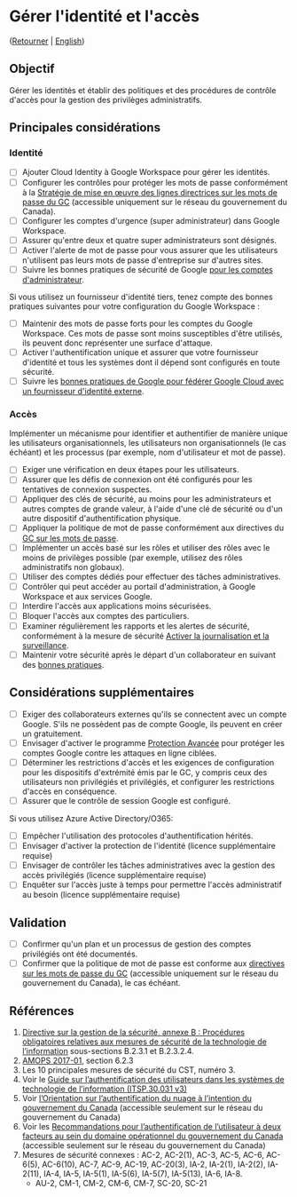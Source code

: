 # Gérer l'identité et l'accès
([Retourner](/README.md#mesures-de-sécurité-dinformatique-en-nuage-du-gc-pour-google-workspace) | [English](/EN/01_Manage-Identity-Access.md))

## Objectif

Gérer les identités et établir des politiques et des procédures de contrôle d'accès pour la gestion des privilèges administratifs.

## Principales considérations

### Identité

* [ ] Ajouter Cloud Identity à Google Workspace pour gérer les identités.
* [ ] Configurer les contrôles pour protéger les mots de passe conformément à la [Stratégie de mise en œuvre des lignes directrices sur les mots de passe du GC](https://www.gcpedia.gc.ca/gcwiki/images/c/c0/Implementation_Strategy_for_GC_Password_Guidance.pdf) (accessible uniquement sur le réseau du gouvernement du Canada).
* [ ] Configurer les comptes d'urgence (super administrateur) dans Google Workspace.
* [ ] Assurer qu'entre deux et quatre super administrateurs sont désignés.
* [ ] Activer l'alerte de mot de passe pour vous assurer que les utilisateurs n'utilisent pas leurs mots de passe d'entreprise sur d'autres sites.
* [ ] Suivre les bonnes pratiques de sécurité de Google [pour les comptes d'administrateur](https://support.google.com/a/answer/9011373).

Si vous utilisez un fournisseur d'identité tiers, tenez compte des bonnes pratiques suivantes pour votre configuration du Google Workspace :

* [ ] Maintenir des mots de passe forts pour les comptes du Google Workspace. Ces mots de passe sont moins susceptibles d'être utilisés, ils peuvent donc représenter une surface d'attaque.
* [ ] Activer l'authentification unique et assurer que votre fournisseur d'identité et tous les systèmes dont il dépend sont configurés en toute sécurité.
* [ ] Suivre les [bonnes pratiques de Google pour fédérer Google Cloud avec un fournisseur d'identité externe](https://cloud.google.com/architecture/identity/best-practices-for-federating).

### Accès

Implémenter un mécanisme pour identifier et authentifier de manière unique les utilisateurs organisationnels, les utilisateurs non organisationnels (le cas échéant) et les processus (par exemple, nom d'utilisateur et mot de passe).

* [ ] Exiger une vérification en deux étapes pour les utilisateurs.
* [ ] Assurer que les défis de connexion ont été configurés pour les tentatives de connexion suspectes.
* [ ] Appliquer des clés de sécurité, au moins pour les administrateurs et autres comptes de grande valeur, à l'aide d'une clé de sécurité ou d'un autre dispositif d'authentification physique.
* [ ] Appliquer la politique de mot de passe conformément aux directives du [GC sur les mots de passe](https://www.canada.ca/en/government/system/digital-government/password-guidance.html).
* [ ] Implémenter un accès basé sur les rôles et utiliser des rôles avec le moins de privilèges possible (par exemple, utilisez des rôles administratifs non globaux).
* [ ] Utiliser des comptes dédiés pour effectuer des tâches administratives.
* [ ] Contrôler qui peut accéder au portail d'administration, à Google Workspace et aux services Google.
* [ ] Interdire l'accès aux applications moins sécurisées.
* [ ] Bloquer l'accès aux comptes des particuliers.
* [ ] Examiner régulièrement les rapports et les alertes de sécurité, conformément à la mesure de sécurité [Activer la journalisation et la surveillance](04_Activer-la-journalisation-et-la-surveillance.md).
* [ ] Maintenir votre sécurité après le départ d'un collaborateur en suivant des [bonnes pratiques](https://support.google.com/a/answer/6329207?hl=fr&ref_topic=7558661).

## Considérations supplémentaires

* [ ] Exiger des collaborateurs externes qu'ils se connectent avec un compte Google. S'ils ne possèdent pas de compte Google, ils peuvent en créer un gratuitement.
* [ ] Envisager d'activer le programme [Protection Avancée](https://support.google.com/a/answer/9378686?hl=fr) pour protéger les comptes Google contre les attaques en ligne ciblées.
* [ ] Déterminer les restrictions d'accès et les exigences de configuration pour les dispositifs d'extrémité émis par le GC, y compris ceux des utilisateurs non privilégiés et privilégiés, et configurer les restrictions d'accès en conséquence.
* [ ] Assurer que le contrôle de session Google est configuré.

Si vous utilisez Azure Active Directory/O365:

* [ ] Empêcher l'utilisation des protocoles d'authentification hérités.
* [ ] Envisager d'activer la protection de l'identité (licence supplémentaire requise)
* [ ] Envisager de contrôler les tâches administratives avec la gestion des accès privilégiés (licence supplémentaire requise)
* [ ] Enquêter sur l'accès juste à temps pour permettre l'accès administratif au besoin (licence supplémentaire requise)

## Validation

* [ ] Confirmer qu'un plan et un processus de gestion des comptes privilégiés ont été documentés.
* [ ] Confirmer que la politique de mot de passe est conforme aux [directives sur les mots de passe du GC](https://www.canada.ca/en/government/system/digital-government/password-guidance.html) (accessible uniquement sur le réseau du gouvernement du Canada), le cas échéant.

## Références

1. [Directive sur la gestion de la sécurité, annexe B : Procédures obligatoires relatives aux mesures de sécurité de la technologie de l’information](https://www.tbs-sct.canada.ca/pol/doc-fra.aspx?id=32611) sous-sections B.2.3.1 et B.2.3.2.4.
2. [AMOPS 2017-01](https://www.canada.ca/en/treasury-board-secretariat/services/access-information-privacy/security-identity-management/direction-secure-use-commercial-cloud-services-spin.html), section 6.2.3
3. Les 10 principales mesures de sécurité du CST, numéro 3.
4. Voir le [Guide sur l’authentification des utilisateurs dans les systèmes de technologie de l’information (ITSP.30.031 v3)](https://cyber.gc.ca/fr/orientation/guide-sur-lauthentification-des-utilisateurs-dans-les-systemes-de-technologie-de)
5. Voir [l’Orientation sur l’authentification du nuage à l’intention du gouvernement du Canada](https://intranet.canada.ca/wg-tg/cagc-angc-fra.asp) (accessible seulement sur le réseau du gouvernement du Canada)
6. Voir les [Recommandations pour l’authentification de l’utilisateur à deux facteurs au sein du domaine opérationnel du gouvernement du Canada](https://intranet.canada.ca/wg-tg/rtua-rafu-fra.asp) (accessible seulement sur le réseau du gouvernement du Canada)
7. Mesures de sécurité connexes : AC-2, AC-2(1), AC-3, AC-5, AC-6, AC-6(5), AC-6(10), AC-7, AC-9, AC-19, AC-20(3), IA-2, IA-2(1), IA-2(2), IA-2(11), IA-4, IA-5, IA-5(1), IA-5(6), IA-5(7), IA-5(13), IA-6, IA-8.
   * AU-2, CM-1, CM-2, CM-6, CM-7, SC-20, SC-21
